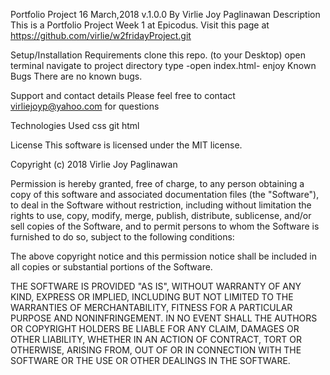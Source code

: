 Portfolio Project
16 March,2018 v.1.0.0
By Virlie Joy Paglinawan
Description
This is a Portfolio Project Week 1 at Epicodus. Visit this page at https://github.com/virlie/w2fridayProject.git

Setup/Installation Requirements
clone this repo. (to your Desktop)
open terminal
navigate to project directory
type -open index.html-
enjoy
Known Bugs
There are no known bugs.

Support and contact details
Please feel free to contact virliejoyp@yahoo.com for questions

Technologies Used
css git html

License
This software is licensed under the MIT license.

Copyright (c) 2018 Virlie Joy Paglinawan

Permission is hereby granted, free of charge, to any person obtaining a copy of this software and associated documentation files (the "Software"), to deal in the Software without restriction, including without limitation the rights to use, copy, modify, merge, publish, distribute, sublicense, and/or sell copies of the Software, and to permit persons to whom the Software is furnished to do so, subject to the following conditions:

The above copyright notice and this permission notice shall be included in all copies or substantial portions of the Software.

THE SOFTWARE IS PROVIDED "AS IS", WITHOUT WARRANTY OF ANY KIND, EXPRESS OR IMPLIED, INCLUDING BUT NOT LIMITED TO THE WARRANTIES OF MERCHANTABILITY, FITNESS FOR A PARTICULAR PURPOSE AND NONINFRINGEMENT. IN NO EVENT SHALL THE AUTHORS OR COPYRIGHT HOLDERS BE LIABLE FOR ANY CLAIM, DAMAGES OR OTHER LIABILITY, WHETHER IN AN ACTION OF CONTRACT, TORT OR OTHERWISE, ARISING FROM, OUT OF OR IN CONNECTION WITH THE SOFTWARE OR THE USE OR OTHER DEALINGS IN THE SOFTWARE.
